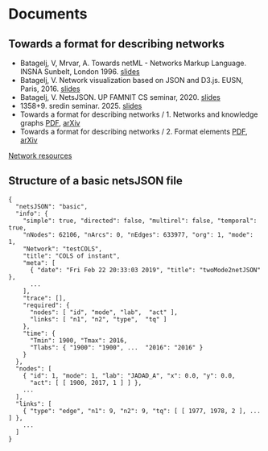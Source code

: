 # Documents

## Towards a format for describing networks

   - Batagelj, V, Mrvar, A. Towards netML - Networks Markup Language. INSNA Sunbelt, London 1996. [slides](snetml.PDF)
   - Batagelj, V. Network visualization based on JSON and D3.js. EUSN, Paris, 2016. [slides](netVis.pdf)
   - Batagelj, V. NetsJSON. UP FAMNIT CS seminar, 2020. [slides](NetsJSON-UP.pdf)
   - 1358+9. sredin seminar. 2025. [slides](format1358+9.pdf)
   - Towards a format for describing networks / 1. Networks and knowledge graphs [PDF](format1.pdf), [arXiv](https://arxiv.org/abs/2505.00912)
   - Towards a format for describing networks / 2. Format elements [PDF](format2.pdf), [arXiv](https://arxiv.org/abs/2505.00921) 


[Network resources](https://github.com/bavla/netsJSON/tree/master/Info)

## Structure of a basic netsJSON file

```
{
  "netsJSON": "basic",
  "info": {
    "simple": true, "directed": false, "multirel": false, "temporal": true,
    "nNodes": 62106, "nArcs": 0, "nEdges": 633977, "org": 1, "mode": 1,
    "Network": "testCOLS",
    "title": "COLS of instant",
    "meta": [
      { "date": "Fri Feb 22 20:33:03 2019", "title": "twoMode2netJSON" },
      ...
    ],
    "trace": [],
    "required": {
      "nodes": [ "id", "mode", "lab",  "act" ],
      "links": [ "n1", "n2", "type",  "tq" ]
    },
    "time": {
      "Tmin": 1900, "Tmax": 2016,
      "Tlabs": { "1900": "1900", ...  "2016": "2016" }
    }
  },
  "nodes": [
    { "id": 1, "mode": 1, "lab": "JADAD_A", "x": 0.0, "y": 0.0,
      "act": [ [ 1900, 2017, 1 ] ] },
    ...
  ],
  "links": [
    { "type": "edge", "n1": 9, "n2": 9, "tq": [ [ 1977, 1978, 2 ], ... ] },
    ...
  ]
}
```
